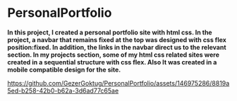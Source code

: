 # PersonalPortfolio
**<p>In this project, I created a personal portfolio site with html css. In the project, a navbar that remains fixed at the top was designed with css flex position:fixed. In addition, the links in the navbar direct us to the relevant section. In my projects section, some of my html css related sites were created in a sequential structure with css flex. Also It was created in a mobile compatible design for the site.</p>**




https://github.com/GezerGoktug/PersonalPortfolio/assets/146975286/8819a5ed-b258-42b0-b62a-3d6ad77c65ae




<br>
<br>
<br>
<br>
<br>
